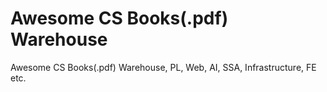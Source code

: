 # Awesome CS Books(.pdf) Warehouse

Awesome CS Books(.pdf) Warehouse, PL, Web, AI, SSA, Infrastructure, FE etc.
